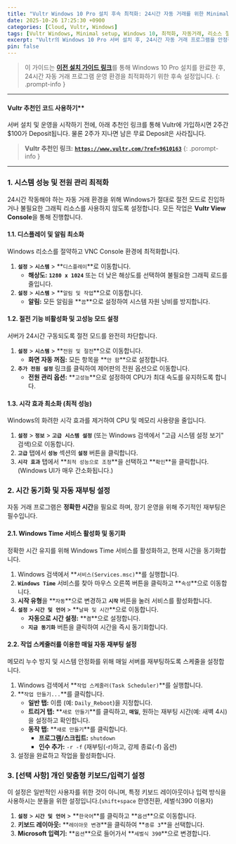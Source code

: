 ```yaml
---
title: "Vultr Windows 10 Pro 설치 후속 최적화: 24시간 자동 거래를 위한 Minimal 리소스 설정"
date: 2025-10-26 17:25:30 +0900
categories: [Cloud, Vultr, Windows]
tags: [Vultr Windows, Minimal setup, Windows 10, 최적화, 자동거래, 리소스 절약]
excerpt: "Vultr의 Windows 10 Pro 서버 설치 후, 24시간 자동 거래 프로그램을 안정적으로 운영하기 위해 시스템 리소스를 최소화하는 후속 설정 가이드입니다."
pin: false
---
```


> 이 가이드는 [**이전 설치 가이드 링크**](https://urfreein.github.io/posts/minimal-vultr-win-setup-part1/)를 통해 Windows 10 Pro 설치를 완료한 후, 24시간 자동 거래 프로그램 운영 환경을 최적화하기 위한 후속 설정입니다.
{: .prompt-info }

-----

#### Vultr 추천인 코드 사용하기**

서버 설치 및 운영을 시작하기 전에, 아래 추천인 링크를 통해 Vultr에 가입하시면 2주간 $100가 Deposit됩니다. 물론 2주가 지나면 남은 무료 Deposit은 사라집니다.

> **Vultr 추천인 링크:**
> [**`https://www.vultr.com/?ref=9610163`**](https://www.google.com/search?q=%5Bhttps://www.vultr.com/%3Fref%3D9610163%5D\(https://www.vultr.com/%3Fref%3D9610163\))
{: .porompt-info }

-----

### 1\. 시스템 성능 및 전원 관리 최적화

24시간 작동해야 하는 자동 거래 환경을 위해 Windows가 절대로 절전 모드로 진입하거나 불필요한 그래픽 리소스를 사용하지 않도록 설정합니다. 모든 작업은 **Vultr View Console**을 통해 진행합니다.

#### 1.1. 디스플레이 및 알림 최소화

Windows 리소스를 절약하고 VNC Console 환경에 최적화합니다.

1.  **`설정`** \> **`시스템`** \> \*\*`디스플레이`\*\*로 이동합니다.
      * **해상도:** **`1280 x 1024`** 또는 더 낮은 해상도를 선택하여 불필요한 그래픽 로드를 줄입니다.
2.  **`설정`** \> **`시스템`** \> \*\*`알림 및 작업`\*\*으로 이동합니다.
      * **알림:** 모든 알림을 \*\*`끔`\*\*으로 설정하여 시스템 자원 낭비를 방지합니다.

#### 1.2. 절전 기능 비활성화 및 고성능 모드 설정

서버가 24시간 구동되도록 절전 모드를 완전히 차단합니다.

1.  **`설정`** \> **`시스템`** \> \*\*`전원 및 절전`\*\*으로 이동합니다.
      * **화면 자동 꺼짐:** 모든 항목을 \*\*`안 함`\*\*으로 설정합니다.
2.  **`추가 전원 설정`** 링크를 클릭하여 제어판의 전원 옵션으로 이동합니다.
      * **전원 관리 옵션:** \*\*`고성능`\*\*으로 설정하여 CPU가 최대 속도를 유지하도록 합니다.

#### 1.3. 시각 효과 최소화 (최적 성능)

Windows의 화려한 시각 효과를 제거하여 CPU 및 메모리 사용량을 줄입니다.

1.  **`설정`** \> **`정보`** \> **`고급 시스템 설정`** (또는 Windows 검색에서 "고급 시스템 설정 보기" 검색)으로 이동합니다.
2.  **`고급`** 탭에서 **`성능`** 섹션의 **`설정`** 버튼을 클릭합니다.
3.  **`시각 효과`** 탭에서 \*\*`최적 성능으로 조정`\*\*을 선택하고 \*\*`확인`\*\*을 클릭합니다. (Windows UI가 매우 간소화됩니다.)

### 2\. 시간 동기화 및 자동 재부팅 설정

자동 거래 프로그램은 **정확한 시간**을 필요로 하며, 장기 운영을 위해 주기적인 재부팅은 필수입니다.

#### 2.1. Windows Time 서비스 활성화 및 동기화

정확한 시간 유지를 위해 Windows Time 서비스를 활성화하고, 현재 시간을 동기화합니다.

1.  Windows 검색에서 \*\*`서비스(Services.msc)`\*\*를 실행합니다.
2.  **`Windows Time`** 서비스를 찾아 마우스 오른쪽 버튼을 클릭하고 \*\*`속성`\*\*으로 이동합니다.
3.  **시작 유형**을 \*\*`자동`\*\*으로 변경하고 **`시작`** 버튼을 눌러 서비스를 활성화합니다.
4.  **`설정`** \> **`시간 및 언어`** \> \*\*`날짜 및 시간`\*\*으로 이동합니다.
      * **자동으로 시간 설정:** \*\*`켬`\*\*으로 설정합니다.
      * **`지금 동기화`** 버튼을 클릭하여 시간을 즉시 동기화합니다.

#### 2.2. 작업 스케줄러를 이용한 매일 자동 재부팅 설정

메모리 누수 방지 및 시스템 안정화를 위해 매일 서버를 재부팅하도록 스케줄을 설정합니다.

1.  Windows 검색에서 \*\*`작업 스케줄러(Task Scheduler)`\*\*를 실행합니다.
2.  \*\*`작업 만들기...`\*\*를 클릭합니다.
      * **일반 탭:** 이름 (예: `Daily_Reboot`)을 지정합니다.
      * **트리거 탭:** \*\*`새로 만들기`\*\*를 클릭하고, **`매일`**, 원하는 재부팅 시간(예: 새벽 4시)을 설정하고 확인합니다.
      * **동작 탭:** \*\*`새로 만들기`\*\*를 클릭합니다.
          * **프로그램/스크립트:** `shutdown`
          * **인수 추가:** `-r -f` (재부팅(-r)하고, 강제 종료(-f) 옵션)
3.  설정을 완료하고 작업을 활성화합니다.

### 3\. [선택 사항] 개인 맞춤형 키보드/입력기 설정

이 설정은 일반적인 사용자를 위한 것이 아니며, 특정 키보드 레이아웃이나 입력 방식을 사용하시는 분들을 위한 설정입니다.(`shift+space` 한영전환, 세벌식390 이용자)

1.  **`설정`** \> **`시간 및 언어`** \> \*\*`한국어`\*\*를 클릭하고 \*\*`옵션`\*\*으로 이동합니다.
2.  **키보드 레이아웃:** \*\*`레이아웃 변경`\*\*을 클릭하여 \*\*`종류 3`\*\*을 선택합니다.
3.  **Microsoft 입력기:** \*\*`옵션`\*\*으로 들어가서 \*\*`세벌식 390`\*\*으로 변경합니다.